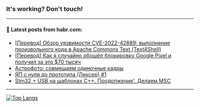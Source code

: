 ### It's working? Don't touch!

---
<!--
#### 🛠️ Technical stack:

![C++](https://img.shields.io/badge/C++-informational?logo=c%2B%2B&style=flat&logoColor=white&color=9C033A)
![Java](https://img.shields.io/badge/Java-informational?logo=java&style=flat&logoColor=white&color=007396)
![Kotlin](https://img.shields.io/badge/Kotlin-informational?logo=Kotlin&style=flat&logoColor=white&color=0095D5)
![JS](https://img.shields.io/badge/JS-informational?logo=javaScript&style=flat&logoColor=black&color=F7Df1E) <br>
![HTML5](https://img.shields.io/badge/HTML5-informational?logo=html5&style=flat&logoColor=white&color=E34F26)
![CSS3](https://img.shields.io/badge/CSS3-informational?logo=css3&style=flat&logoColor=white&color=157286)
![Sass](https://img.shields.io/badge/Saas-informational?logo=sass&style=flat&logoColor=white&color=hotpink)
![PHP](https://img.shields.io/badge/PHP-informational?logo=php&style=flat&logoColor=white&color=777BB4) <br>
![WebPAck](https://img.shields.io/badge/WebPack-informational?logo=webPack&style=flat&logoColor=white&color=FF6F00)
![Bootstrap](https://img.shields.io/badge/Bootstrap-informational?logo=Bootstrap&style=flat&logoColor=white&color=7952B3)
![MySQL](https://img.shields.io/badge/MySQL-informational?logo=MySQL&style=flat&logoColor=white&color=00f) <br>
![NodeJS](https://img.shields.io/badge/NodeJS-informational?logo=node.js&style=flat&logoColor=white&color=43853D)
![Spring](https://img.shields.io/badge/Spring-informational?logo=Spring&style=flat&logoColor=white&color=0A9EDC)
![Angular](https://img.shields.io/badge/Vue-informational?logo=vue.js&style=flat&logoColor=white&color=red)
![Git](https://img.shields.io/badge/Git-informational?logo=git&style=flat&logoColor=white&color=darkorange)

___
-->

#### 💬 Latest posts from habr.com:

<!-- BLOG-POST-LIST:START -->
- [[Перевод] Обзор уязвимости CVE-2022-42889: выполнение произвольного кода в Apache Commons Text &lpar;Text4Shell&rpar;](https://habr.com/ru/post/698914/?utm_source=habrahabr&utm_medium=rss&utm_campaign=698914)
- [[Перевод] Как я случайно обошёл блокировку Google Pixel и получил за это $70 тысяч](https://habr.com/ru/post/698918/?utm_source=habrahabr&utm_medium=rss&utm_campaign=698918)
- [Астрофото: совмещаем одиночные кадры](https://habr.com/ru/post/698992/?utm_source=habrahabr&utm_medium=rss&utm_campaign=698992)
- [ЯП с нуля до прототипа &lpar;Лексер&rpar; #1](https://habr.com/ru/post/698990/?utm_source=habrahabr&utm_medium=rss&utm_campaign=698990)
- [Stm32 + USB на шаблонах C++. Продолжение&#39;. Делаем MSC](https://habr.com/ru/post/698916/?utm_source=habrahabr&utm_medium=rss&utm_campaign=698916)
<!-- BLOG-POST-LIST:END -->

---

[![Top Langs](https://github-readme-stats.vercel.app/api/top-langs/?username=zloylis&layout=compact&hide_border=true&theme=dracula)](https://github.com/zloylis)
